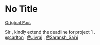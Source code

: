 # No Title

[Original Post](https://discourse.onlinedegree.iitm.ac.in/t/166593/3)

<p>Sir , kindly extend the deadline for project 1 .<br>
<a class="mention" href="/u/carlton">@carlton</a> , <a class="mention" href="/u/jivraj">@Jivraj</a> , <a class="mention" href="/u/saransh_saini">@Saransh_Saini</a></p>